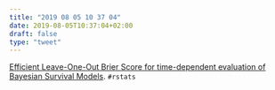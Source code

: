 ```yaml
---
title: "2019 08 05 10 37 04"
date: 2019-08-05T10:37:04+02:00
draft: false
type: "tweet"
---
```

[Efficient Leave-One-Out Brier Score for time-dependent evaluation of Bayesian Survival Models](https://ermeel86.github.io/case_studies/loo_pec_psis_ncog.html). `#rstats`

